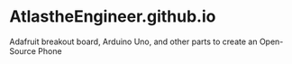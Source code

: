 # AtlastheEngineer.github.io
Adafruit breakout board, Arduino Uno, and other parts to create an Open-Source Phone
